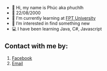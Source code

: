 - 👋 Hi, my name is Phúc aka phuchlh
- 🎂 22/08/2000
- 🏫 I'm currently learning at [FPT University](https://www.facebook.com/FPTU.HCM)
- 👀 I’m interested in find something new
- 💻 I have been learning Java, C#, Javascript

## Contact with me by:
1. [Facebook](https://facebook.com/hongphuc.huynhle.1)
2. [Email](mailto:phuchlh.job@gmail.com)
